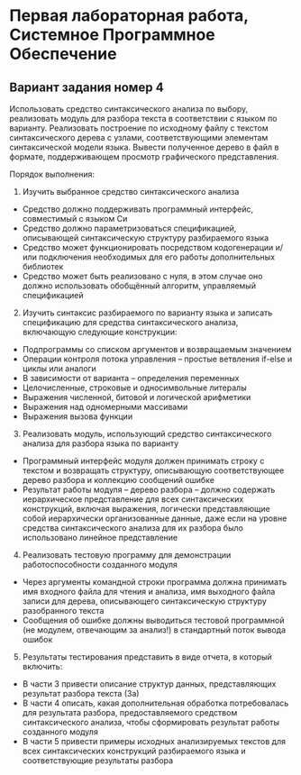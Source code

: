 # Первая лабораторная работа, Системное Программное Обеспечение

## Вариант задания номер 4

Использовать средство синтаксического анализа по выбору, реализовать модуль для разбора текста в
соответствии с языком по варианту. Реализовать построение по исходному файлу с текстом синтаксического
дерева с узлами, соответствующими элементам синтаксической модели языка. Вывести полученное дерево в
файл в формате, поддерживающем просмотр графического представления.  

Порядок выполнения:
1. Изучить выбранное средство синтаксического анализа
* Средство должно поддерживать программный интерфейс, совместимый с языком Си  
* Средство должно параметризоваться спецификацией, описывающей синтаксическую структуру
разбираемого языка
* Средство может функционировать посредством кодогенерации и/или подключения
необходимых для его работы дополнительных библиотек
* Средство может быть реализовано с нуля, в этом случае оно должно использовать
обобщённый алгоритм, управляемый спецификацией
2. Изучить синтаксис разбираемого по варианту языка и записать спецификацию для средства
синтаксического анализа, включающую следующие конструкции:
* Подпрограммы со списком аргументов и возвращаемым значением
* Операции контроля потока управления – простые ветвления if-else и циклы или аналоги
* В зависимости от варианта – определения переменных
* Целочисленные, строковые и односимвольные литералы
* Выражения численной, битовой и логической арифметики
* Выражения над одномерными массивами
* Выражения вызова функции
3. Реализовать модуль, использующий средство синтаксического анализа для разбора языка по варианту
* Программный интерфейс модуля должен принимать строку с текстом и возвращать структуру,
описывающую соответствующее дерево разбора и коллекцию сообщений ошибке
* Результат работы модуля – дерево разбора – должно содержать иерархическое
представление для всех синтаксических конструкций, включая выражения, логически
представляющие собой иерархически организованные данные, даже если на уровне средства
синтаксического анализа для их разбора было использовано линейное представление
4. Реализовать тестовую программу для демонстрации работоспособности созданного модуля
* Через аргументы командной строки программа должна принимать имя входного файла для
чтения и анализа, имя выходного файла записи для дерева, описывающего синтаксическую
структуру разобранного текста
* Сообщения об ошибке должны выводиться тестовой программной (не модулем, отвечающим
за анализ!) в стандартный поток вывода ошибок
5. Результаты тестирования представить в виде отчета, в который включить:
* В части 3 привести описание структур данных, представляющих результат разбора текста (3а)
* В части 4 описать, какая дополнительная обработка потребовалась для результата разбора,
предоставляемого средством синтаксического анализа, чтобы сформировать результат работы
созданного модуля
* В части 5 привести примеры исходных анализируемых текстов для всех синтаксических
конструкций разбираемого языка и соответствующие результаты разбора
